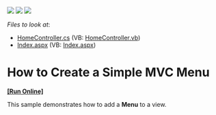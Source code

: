 <!-- default badges list -->
![](https://img.shields.io/endpoint?url=https://codecentral.devexpress.com/api/v1/VersionRange/128552492/10.2.3%2B)
[![](https://img.shields.io/badge/Open_in_DevExpress_Support_Center-FF7200?style=flat-square&logo=DevExpress&logoColor=white)](https://supportcenter.devexpress.com/ticket/details/E2739)
[![](https://img.shields.io/badge/📖_How_to_use_DevExpress_Examples-e9f6fc?style=flat-square)](https://docs.devexpress.com/GeneralInformation/403183)
<!-- default badges end -->
<!-- default file list -->
*Files to look at*:

* [HomeController.cs](./CS/DevExpressMvcApplication_Menu/Controllers/HomeController.cs) (VB: [HomeController.vb](./VB/DevExpressMvcApplication_Menu/Controllers/HomeController.vb))
* [Index.aspx](./CS/DevExpressMvcApplication_Menu/Views/Home/Index.aspx) (VB: [Index.aspx](./VB/DevExpressMvcApplication_Menu/Views/Home/Index.aspx))
<!-- default file list end -->
# How to Create a Simple MVC Menu
<!-- run online -->
**[[Run Online]](https://codecentral.devexpress.com/e2739/)**
<!-- run online end -->


<p>This sample demonstrates how to add a <strong>Menu</strong> to a view.</p><br />


<br/>


